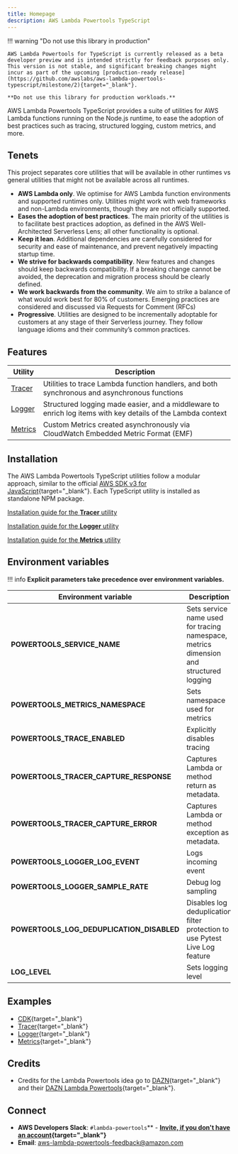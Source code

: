 ```yaml
---
title: Homepage
description: AWS Lambda Powertools TypeScript
---
```


!!! warning  "Do not use this library in production"

    AWS Lambda Powertools for TypeScript is currently released as a beta developer preview and is intended strictly for feedback purposes only.  
    This version is not stable, and significant breaking changes might incur as part of the upcoming [production-ready release](https://github.com/awslabs/aws-lambda-powertools-typescript/milestone/2){target="_blank"}.

    **Do not use this library for production workloads.**




AWS Lambda Powertools TypeScript provides a suite of utilities for AWS Lambda functions running on the Node.js runtime, to ease the adoption of best practices such as tracing, structured logging, custom metrics, and more.

## Tenets

This project separates core utilities that will be available in other runtimes vs general utilities that might not be available across all runtimes.

* **AWS Lambda only**. We optimise for AWS Lambda function environments and supported runtimes only. Utilities might work with web frameworks and non-Lambda environments, though they are not officially supported.
* **Eases the adoption of best practices**. The main priority of the utilities is to facilitate best practices adoption, as defined in the AWS Well-Architected Serverless Lens; all other functionality is optional.
* **Keep it lean**. Additional dependencies are carefully considered for security and ease of maintenance, and prevent negatively impacting startup time.
* **We strive for backwards compatibility**. New features and changes should keep backwards compatibility. If a breaking change cannot be avoided, the deprecation and migration process should be clearly defined.
* **We work backwards from the community**. We aim to strike a balance of what would work best for 80% of customers. Emerging practices are considered and discussed via Requests for Comment (RFCs)
* **Progressive**. Utilities are designed to be incrementally adoptable for customers at any stage of their Serverless journey. They follow language idioms and their community’s common practices.

## Features

| Utility | Description
| ------------------------------------------------- | ---------------------------------------------------------------------------------
[Tracer](./core/tracer.md) | Utilities to trace Lambda function handlers, and both synchronous and asynchronous functions
[Logger](./core/logger.md) | Structured logging made easier, and a middleware to enrich log items with key details of the Lambda context
[Metrics](./core/metrics.md) | Custom Metrics created asynchronously via CloudWatch Embedded Metric Format (EMF)

## Installation

The AWS Lambda Powertools TypeScript utilities follow a modular approach, similar to the official [AWS SDK v3 for JavaScript](https://github.com/aws/aws-sdk-js-v3){target="_blank"}.
Each TypeScript utility is installed as standalone NPM package.

[Installation guide for the **Tracer** utility](./core/tracer.md#getting-started)

[Installation guide for the **Logger** utility](./core/logger.md#getting-started)

[Installation guide for the **Metrics** utility](./core/metrics.md#getting-started)


## Environment variables

!!! info
    **Explicit parameters take precedence over environment variables.**

| Environment variable                      | Description | Utility                   | Default               |
|-------------------------------------------| --------------------------------------------------------------------------------- |---------------------------|-----------------------|
| **POWERTOOLS_SERVICE_NAME**               | Sets service name used for tracing namespace, metrics dimension and structured logging | All                       | `"service_undefined"` |
| **POWERTOOLS_METRICS_NAMESPACE**          | Sets namespace used for metrics | [Metrics](./core/metrics) | `None`                |
| **POWERTOOLS_TRACE_ENABLED**              | Explicitly disables tracing | [Tracer](./core/tracer)   | `true`                |
| **POWERTOOLS_TRACER_CAPTURE_RESPONSE**    | Captures Lambda or method return as metadata. | [Tracer](./core/tracer)   | `true`                |
| **POWERTOOLS_TRACER_CAPTURE_ERROR**       | Captures Lambda or method exception as metadata. | [Tracer](./core/tracer)   | `true`                |
| **POWERTOOLS_LOGGER_LOG_EVENT**           | Logs incoming event | [Logger](./core/logger)   | `false`               |
| **POWERTOOLS_LOGGER_SAMPLE_RATE**         | Debug log sampling | [Logger](./core/logger)  | `0`                   |
| **POWERTOOLS_LOG_DEDUPLICATION_DISABLED** | Disables log deduplication filter protection to use Pytest Live Log feature | [Logger](./core/logger)  | `false`               |
| **LOG_LEVEL**                             | Sets logging level | [Logger](./core/logger)  | `INFO`                |


## Examples

* [CDK](https://github.com/awslabs/aws-lambda-powertools-typescript/tree/main/examples/cdk){target="_blank"}
* [Tracer](https://github.com/awslabs/aws-lambda-powertools-typescript/tree/main/packages/tracing/examples){target="_blank"}
* [Logger](https://github.com/awslabs/aws-lambda-powertools-typescript/tree/main/packages/logger/examples){target="_blank"}
* [Metrics](https://github.com/awslabs/aws-lambda-powertools-typescript/tree/main/packages/metrics/examples){target="_blank"}

## Credits

* Credits for the Lambda Powertools idea go to [DAZN](https://github.com/getndazn){target="_blank"} and their [DAZN Lambda Powertools](https://github.com/getndazn/dazn-lambda-powertools/){target="_blank"}.


## Connect

* **AWS Developers Slack**: `#lambda-powertools`** - **[Invite, if you don't have an account](https://join.slack.com/t/awsdevelopers/shared_invite/zt-yryddays-C9fkWrmguDv0h2EEDzCqvw){target="_blank"}**
* **Email**: aws-lambda-powertools-feedback@amazon.com
